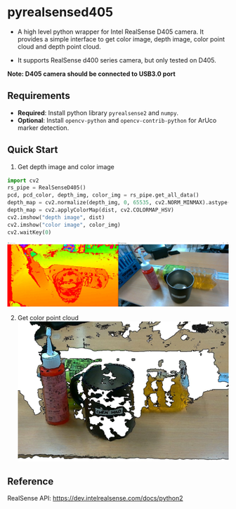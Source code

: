 # pyrealsensed405
- A high level python wrapper for Intel RealSense D405 camera. It provides a simple interface to get color image, depth image, color point cloud and depth point cloud.

- It supports RealSense d400 series camera, but only tested on D405.

**Note: D405 camera should be connected to USB3.0 port**

## Requirements 
- **Required**: Install python library `pyrealsense2` and `numpy`.
- **Optional**: Install `opencv-python` and `opencv-contrib-python` for ArUco marker detection.



## Quick Start
1. Get depth image and color image

```python
import cv2
rs_pipe = RealSenseD405()
pcd, pcd_color, depth_img, color_img = rs_pipe.get_all_data()
depth_map = cv2.normalize(depth_img, 0, 65535, cv2.NORM_MINMAX).astype(np.uint8)
depth_map = cv2.applyColorMap(dist, cv2.COLORMAP_HSV)
cv2.imshow("depth image", dist)
cv2.imshow("color image", color_img)
cv2.waitKey(0)
```

![depth and color image](./depth_color.jpg)

2. Get color point cloud
![depth and color image](./point_cloud.jpg)

## Reference
RealSense API: https://dev.intelrealsense.com/docs/python2
